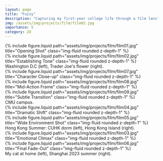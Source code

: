 ```yaml
---
layout: page
title: "Fuzzy"
description: "Capturing my first-year college life through a film lens"
img: /assets/img/projects/film/film02.jpg
importance: 5
category: 2D
---
```


<!-- First Row (2 columns): 8 + 4 -->
<div class="row justify-content-sm-center">
  <div class="col-sm-5 mt-3 mt-md-0">
    {% include figure.liquid path="assets/img/projects/film/film01.jpg" title="Opening Shot" class="img-fluid rounded z-depth-1" %}
  </div>
  <div class="col-sm-4 mt-3 mt-md-0">
    {% include figure.liquid path="assets/img/projects/film/film02.jpg" title="Establishing Tone" class="img-fluid rounded z-depth-1" %}
  </div>
</div>
<div class="caption">
  Washington D.C (left), Trader Joe's flower (right).
</div>

<!-- Second Row (3 columns): 4 + 4 + 4 -->
<div class="row">
  <div class="col-sm-4 mt-3 mt-md-0">
    {% include figure.liquid path="assets/img/projects/film/film07.jpg" title="Character Close-up" class="img-fluid rounded z-depth-1" %}
  </div>
  <div class="col-sm-4 mt-3 mt-md-0">
    {% include figure.liquid path="assets/img/projects/film/film08.jpg" title="Mid-Action Frame" class="img-fluid rounded z-depth-1" %}
  </div>
  <div class="col-sm-4 mt-3 mt-md-0">
    {% include figure.liquid path="assets/img/projects/film/film09.jpg" title="Subtle Transition" class="img-fluid rounded z-depth-1" %}
  </div>
</div>
<div class="caption">
  CMU campus.
</div>

<!-- Third Row (2 columns): 4 + 8 -->
<div class="row justify-content-sm-center">
  <div class="col-sm-4 mt-3 mt-md-0">
    {% include figure.liquid path="assets/img/projects/film/film04.jpg" title="Dramatic Shift" class="img-fluid rounded z-depth-1" %}
  </div>
  <div class="col-sm-4 mt-3 mt-md-0">
    {% include figure.liquid path="assets/img/projects/film/film05.jpg" title="Wide Environment Shot" class="img-fluid rounded z-depth-1" %}
  </div>
</div>
<div class="caption">
  Hong Kong Summer: CUHK dorm (left), Hong Kong Island (right).
</div>

<!-- Fourth Row (2 columns): 6 + 6 -->
<div class="row">
  <div class="col-sm-6 mt-3 mt-md-0">
    {% include figure.liquid path="assets/img/projects/film/film03.jpg" title="Emotional Climax" class="img-fluid rounded z-depth-1" %}
  </div>
  <div class="col-sm-6 mt-3 mt-md-0">
    {% include figure.liquid path="assets/img/projects/film/film06.jpg" title="Final Fade-Out" class="img-fluid rounded z-depth-1" %}
  </div>
</div>
<div class="caption">
  My cat at home (left), Shanghai 2023 summer (right).
</div>
